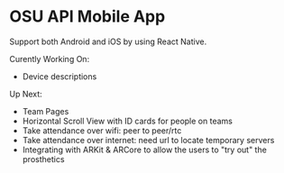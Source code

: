 # OSU API Mobile App

Support both Android and iOS by using React Native.

Curently Working On:
- Device descriptions

Up Next:
- Team Pages
- Horizontal Scroll View with ID cards for people on teams
- Take attendance over wifi: peer to peer/rtc
- Take attendance over internet: need url to locate temporary servers
- Integrating with ARKit & ARCore to allow the users to "try out" the prosthetics